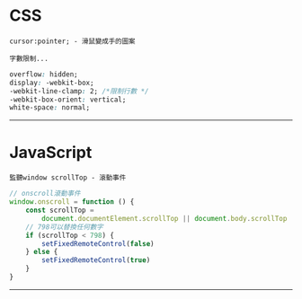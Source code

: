 # CSS

`cursor:pointer; - 滑鼠變成手的圖案`

`字數限制...`

```css
overflow: hidden;
display: -webkit-box;
-webkit-line-clamp: 2; /*限制行數 */
-webkit-box-orient: vertical;
white-space: normal;
```

---

# JavaScript

`監聽window scrollTop - 滾動事件`

```js
// onscroll滾動事件
window.onscroll = function () {
    const scrollTop =
        document.documentElement.scrollTop || document.body.scrollTop
    // 798可以替換任何數字
    if (scrollTop < 798) {
        setFixedRemoteControl(false)
    } else {
        setFixedRemoteControl(true)
    }
}
```

---
